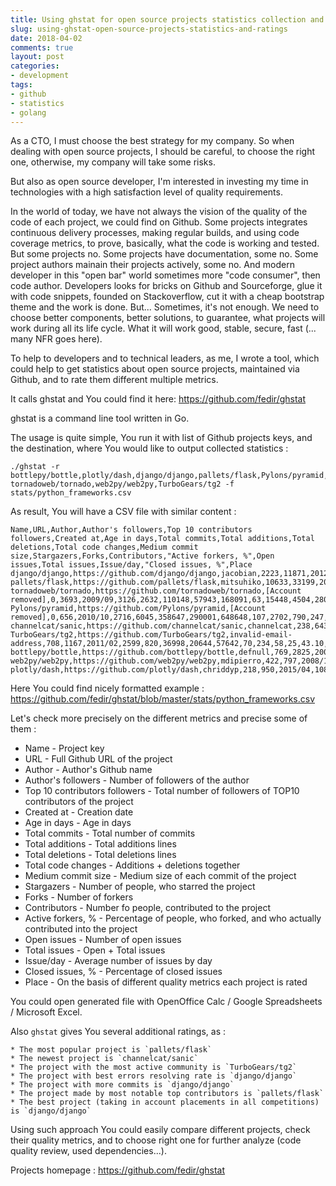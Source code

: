 ```yaml
---
title: Using ghstat for open source projects statistics collection and further rating
slug: using-ghstat-open-source-projects-statistics-and-ratings
date: 2018-04-02
comments: true
layout: post
categories:
- development
tags:
- github
- statistics
- golang
---
```


As a CTO, I must choose the best strategy for my company. So when dealing with open source projects, I should be careful, to choose the right one, otherwise, my company will take some risks.

But also as open source developer, I'm interested in investing my time in technologies with a high satisfaction level of quality requirements.

In the world of today, we have not always the vision of the quality of the code of each project, we could find on Github. Some projects integrates continuous delivery processes, making regular builds, and using code coverage metrics, to prove, basically, what the code is working and tested. But some projects no. Some projects have documentation, some no. Some project authors mainain their projects actively, some no. And modern developer in this "open bar" world sometimes more "code consumer", then code author. Developers looks for bricks on Github and Sourceforge, glue it with code snippets, founded on Stackoverflow, cut it with a cheap bootstrap theme and the work is done. But... Sometimes, it's not enough. We need to choose better components, better solutions, to guarantee, what projects will work during all its life cycle. What it will work good, stable, secure, fast (... many NFR goes here).

To help to developers and to technical leaders, as me, I wrote a tool, which could help to get statistics about open source projects, maintained via Github, and to rate them different multiple metrics.

It calls ghstat and You could find it here: https://github.com/fedir/ghstat

ghstat is a command line tool written in Go.

The usage is quite simple, You run it with list of Github projects keys, and the destination, where You would like to output collected statistics :

    ./ghstat -r bottlepy/bottle,plotly/dash,django/django,pallets/flask,Pylons/pyramid,channelcat/sanic,\
    tornadoweb/tornado,web2py/web2py,TurboGears/tg2 -f stats/python_frameworks.csv

As result, You will have a CSV file with similar content :

    Name,URL,Author,Author's followers,Top 10 contributors followers,Created at,Age in days,Total commits,Total additions,Total deletions,Total code changes,Medium commit size,Stargazers,Forks,Contributors,"Active forkers, %",Open issues,Total issues,Issue/day,"Closed issues, %",Place
    django/django,https://github.com/django/django,jacobian,2223,11871,2012/04,2164,21421,2712355,2057507,4769862,222,32860,13916,410,2.95,180,180,0.0832,100.00,1
    pallets/flask,https://github.com/pallets/flask,mitsuhiko,10633,33199,2010/04,2917,1957,74116,45505,119621,61,34309,10534,408,3.87,26,1410,0.4834,98.16,2
    tornadoweb/tornado,https://github.com/tornadoweb/tornado,[Account removed],0,3693,2009/09,3126,2632,110148,57943,168091,63,15448,4504,280,6.22,191,1315,0.4207,85.48,3
    Pylons/pyramid,https://github.com/Pylons/pyramid,[Account removed],0,656,2010/10,2716,6045,358647,290001,648648,107,2702,790,247,31.27,91,907,0.3339,89.97,4
    channelcat/sanic,https://github.com/channelcat/sanic,channelcat,238,643,2016/05,675,907,26027,12092,38119,42,8916,836,168,20.10,138,531,0.7867,74.01,5
    TurboGears/tg2,https://github.com/TurboGears/tg2,invalid-email-address,708,1167,2011/02,2599,820,36998,20644,57642,70,234,58,25,43.10,12,74,0.0285,83.78,6
    bottlepy/bottle,https://github.com/bottlepy/bottle,defnull,769,2825,2009/06,3197,1376,112237,49377,161614,117,5342,1090,154,14.13,252,671,0.2099,62.44,7
    web2py/web2py,https://github.com/web2py/web2py,mdipierro,422,797,2008/11,3432,5411,602972,330737,933709,172,1573,750,147,19.60,177,714,0.2080,75.21,8
    plotly/dash,https://github.com/plotly/dash,chriddyp,218,950,2015/04,1087,409,116616,111480,228096,557,4510,415,15,3.61,65,187,0.1720,65.24,9

Here You could find nicely formatted example : https://github.com/fedir/ghstat/blob/master/stats/python_frameworks.csv

Let's check more precisely on the different metrics and precise some of them :

* Name - Project key
* URL - Full Github URL of the project
* Author - Author's Github name
* Author's followers - Number of followers of the author
* Top 10 contributors followers - Total number of followers of TOP10 contributors of the project
* Created at - Creation date
* Age in days - Age in days
* Total commits - Total number of commits
* Total additions - Total additions lines
* Total deletions - Total deletions lines
* Total code changes - Additions + deletions together
* Medium commit size - Medium size of each commit of the project
* Stargazers - Number of people, who starred the project
* Forks - Number of forkers
* Contributors - Number fo people, contributed to the project
* Active forkers, % - Percentage of people, who forked, and who actually contributed into the project
* Open issues - Number of open issues
* Total issues - Open + Total issues
* Issue/day - Average number of issues by day
* Closed issues, % - Percentage of closed issues
* Place - On the basis of different quality metrics each project is rated

You could open generated file with OpenOffice Calc / Google Spreadsheets / Microsoft Excel.

Also `ghstat` gives You several additional ratings, as : 

    * The most popular project is `pallets/flask`
    * The newest project is `channelcat/sanic`
    * The project with the most active community is `TurboGears/tg2`
    * The project with best errors resolving rate is `django/django`
    * The project with more commits is `django/django`
    * The project made by most notable top contributors is `pallets/flask`
    * The best project (taking in account placements in all competitions) is `django/django`

Using such approach You could easily compare different projects, check their quality metrics, and to choose right one for further analyze (code quality review, used dependencies...).

Projects homepage : https://github.com/fedir/ghstat
